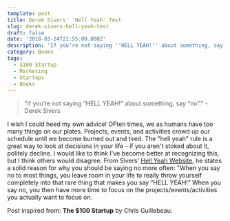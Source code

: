 ```yaml
---
template: post
title: Derek Sivers' 'Hell Yeah' Test
slug: derek-sivers-hell-yeah-test
draft: false
date: '2018-03-24T21:55:00.000Z'
description: 'If you’re not saying ''HELL YEAH!'' about something, say ''no''.'''
category: Books
tags:
  - $100 Startup
  - Marketing
  - Startups
  - Books
---
```


> "If you’re not saying “HELL YEAH!” about something, say “no”." -Derek Sivers

I wish I could heed my own advice! OFten times, we as humans have too many things on our plates. Projects, events, and activities crowd up our schedule until we become burned out and tired. The "hell yeah" rule is a great way to look at decisions in your life - if you aren't stoked about it, politely decline. I would like to think I've become better at recognizing this, but I think others would disagree. From Sivers' [Hell Yeah Website](https://sivers.org/hellyeah), he states a solid reason for why you should be saying no more often: "When you say no to most things, you leave room in your life to really throw yourself completely into that rare thing that makes you say “HELL YEAH!” When you say no, you then have more time to focus on the projects/events/activities you actually want to focus on.

Post inspired from: **The $100 Startup** by Chris Guillebeau.
